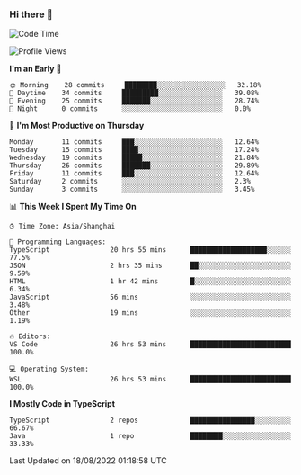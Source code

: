 ### Hi there 👋

<!--
**waynelwz/waynelwz** is a ✨ _special_ ✨ repository because its `README.md` (this file) appears on your GitHub profile.

Here are some ideas to get you started:

- 🔭 I’m currently working on ...
- 🌱 I’m currently learning ...
- 👯 I’m looking to collaborate on ...
- 🤔 I’m looking for help with ...
- 💬 Ask me about ...
- 📫 How to reach me: ...
- 😄 Pronouns: ...
- ⚡ Fun fact: ...
-->

<!--START_SECTION:waka-->
![Code Time](http://img.shields.io/badge/Code%20Time-253%20hrs%2034%20mins-blue)

![Profile Views](http://img.shields.io/badge/Profile%20Views-7-blue)

**I'm an Early 🐤** 

```text
🌞 Morning    28 commits     ████████░░░░░░░░░░░░░░░░░   32.18% 
🌆 Daytime    34 commits     █████████░░░░░░░░░░░░░░░░   39.08% 
🌃 Evening    25 commits     ███████░░░░░░░░░░░░░░░░░░   28.74% 
🌙 Night      0 commits      ░░░░░░░░░░░░░░░░░░░░░░░░░   0.0%

```
📅 **I'm Most Productive on Thursday** 

```text
Monday       11 commits     ███░░░░░░░░░░░░░░░░░░░░░░   12.64% 
Tuesday      15 commits     ████░░░░░░░░░░░░░░░░░░░░░   17.24% 
Wednesday    19 commits     █████░░░░░░░░░░░░░░░░░░░░   21.84% 
Thursday     26 commits     ███████░░░░░░░░░░░░░░░░░░   29.89% 
Friday       11 commits     ███░░░░░░░░░░░░░░░░░░░░░░   12.64% 
Saturday     2 commits      ░░░░░░░░░░░░░░░░░░░░░░░░░   2.3% 
Sunday       3 commits      ░░░░░░░░░░░░░░░░░░░░░░░░░   3.45%

```


📊 **This Week I Spent My Time On** 

```text
⌚︎ Time Zone: Asia/Shanghai

💬 Programming Languages: 
TypeScript               20 hrs 55 mins      ███████████████████░░░░░░   77.5% 
JSON                     2 hrs 35 mins       ██░░░░░░░░░░░░░░░░░░░░░░░   9.59% 
HTML                     1 hr 42 mins        █░░░░░░░░░░░░░░░░░░░░░░░░   6.34% 
JavaScript               56 mins             ░░░░░░░░░░░░░░░░░░░░░░░░░   3.48% 
Other                    19 mins             ░░░░░░░░░░░░░░░░░░░░░░░░░   1.19%

🔥 Editors: 
VS Code                  26 hrs 53 mins      █████████████████████████   100.0%

💻 Operating System: 
WSL                      26 hrs 53 mins      █████████████████████████   100.0%

```

**I Mostly Code in TypeScript** 

```text
TypeScript               2 repos             ████████████████░░░░░░░░░   66.67% 
Java                     1 repo              ████████░░░░░░░░░░░░░░░░░   33.33%

```



 Last Updated on 18/08/2022 01:18:58 UTC
<!--END_SECTION:waka-->
